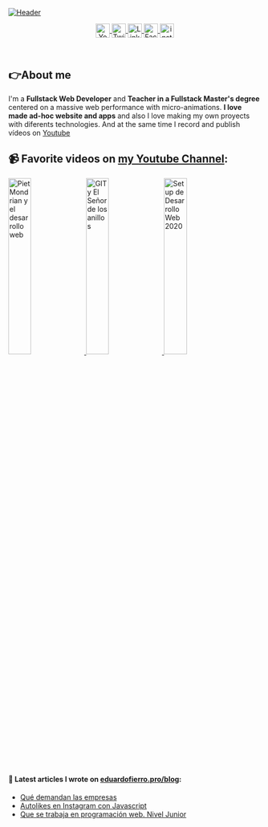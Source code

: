 [![Header](https://eduardofierro.pro/assets/thumb/github-cover.jpg "Header")](https://youtube.com/EduardoFierroPro?sub_confirmation=1)

<p align="center">
   <a href="https://youtube.com/EduardoFierroPro?sub_confirmation=1" target="blank" style="{margin: 0 20px;} :hover {background: yellow}">
    <img align="center" src="https://simpleicons.org/icons/youtube.svg" alt="Youtube - Eduardo Fierro Pro" height="28px" width="28px" />
  </a>
   <a href="https://twitch.tv/eduardofierropro" target="blank" style="{margin: 0 20px;} :hover {background: yellow}">
    <img align="center" src="https://simpleicons.org/icons/twitch.svg" alt="Twitch - Eduardo Fierro Pro" height="28px" width="28px" />
  </a>
  <a href="https://twitter.com/eduardofierropro" target="blank" style="{margin: 0 20px;} :hover {background: yellow}">
    <img align="center" src="https://simpleicons.org/icons/linkedin.svg" alt="Linkedin - Eduardo Fierro Pro" height="28px" width="28px" />
  </a>
  <a href="https://fb.com/eduardofierropro" target="blank" style="{margin: 0 20px;} :hover {background: yellow}">
    <img align="center" src="https://simpleicons.org/icons/facebook.svg" alt="Facebook - Eduardo Fierro Pro" height="28px" width="28px" />
  </a>
  <a href="https://instagram.com/eduardofierro.pro" target="blank" style="{margin: 0 20px;} :hover {background: yellow}">
    <img align="center" src="https://simpleicons.org/icons/instagram.svg" alt="instagram - Eduardo Fierro Pro" height="28px" width="28px" />
  </a>
</p>
<br>

## 👉About me
I'm a **Fullstack Web Developer** and **Teacher in a Fullstack Master's degree** centered on a massive web performance with micro-animations.
**I love made ad-hoc website and apps** and also I love making my own proyects with diferents technologies.
And at the same time I record and publish vídeos on [Youtube](https://youtube.com/EduardoFierroPro?sub_confirmation=1)



## 📹 Favorite videos on [my Youtube Channel](https://youtube.com/EduardoFierroPro?sub_confirmation=1):
<a href='https://www.youtube.com/watch?v=1hDGvWJXzqM' title="Piet Mondrian y el desarrollo web" target='_blank'>
  <img width='30%'  src='https://eduardofierro.pro/assets/thumb/pietman.jpg' alt='Piet Mondrian y el desarrollo web' />
</a>
<a href='https://www.youtube.com/watch?v=GC_V4NeWbOs' title="GIT y El Señor de los anillos" target='_blank'>
  <img width='30%' src='https://eduardofierro.pro/assets/thumb/edugolas.jpg' alt='GIT y El Señor de los anillos' />
</a>
<a href='https://www.youtube.com/watch?v=PW2EYxeIxEk' title="Setup de Desarrollo Web 2020" target='_blank'>
  <img width='30%' src='https://eduardofierro.pro/assets/thumb/setup.jpg' alt='Setup de Desarrollo Web 2020' />
</a>


#### 📝 Latest articles I wrote on [eduardofierro.pro/blog](https://eduardofierro.pro/blog/):
- [Qué demandan las empresas](https://eduardofierro.pro/blog/https://eduardofierro.pro/blog/que-demandan-las-empresas/)
- [Autolikes en Instagram con Javascript](https://eduardofierro.pro/blog/autolikes-en-instagram-con-javascript/)
- [Que se trabaja en programación web. Nivel Junior](https://eduardofierro.pro/blog/que-se-trabaja-en-programacion-web/)


<!--
[![Eduardo Fierro Pro GitHub stats](https://github-readme-stats.vercel.app/api?username=eduardofierropro)](https://github.com/eduardofierropro/github-readme-stats)


- ![Youtube](
https://img.shields.io/youtube/channel/subscribers/UC3iVwWjDFlcMW4NPVfS3-NA)




![](https://img.shields.io/badge/JavaScript-323330?style=for-the-badge&logo=javascript&logoColor=F7DF1E)
-->
